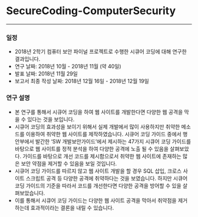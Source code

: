 # SecureCoding-ComputerSecurity
-----------------

### 일정
 - 2018년 2학기 컴퓨터 보안  파이널 프로젝트로 수행한 시큐어 코딩에 대해 연구한 결과입니다.
 - 연구 날짜: 2018년 10월 - 2018년 11월 (약 40일)
 - 발표 날짜: 2018년 11월 29일 
 - 보고서 최종 작성 날짜: 2018년 12월 16일 - 2018년 12월 19일


### 연구 설명
- 본 연구를 통해서 시큐어 코딩을 하여 웹 사이트를 개발한다면 다양한 웹 공격을 막을 수 있다는 것을 보입니다. 
- 시큐어 코딩의 효과성을 보이기 위해서 실제 개발에서 많이 사용하지만 취약한 메소드를 이용하여 취약한 웹 사이트를 제작하였습니다. 시큐어 코딩 가이드 중에서 행안부에서 발간한 ‘SW 개발보안가이드’에서 제시하는 47가지 시큐어 코딩 가이드를 바탕으로 웹 사이트를 정적 분석을 하여 다양한 공격에 노출 될 수 있음을 살펴보았다. 가이드를 바탕으로 개선 코드를 제시함으로서 취약한 웹 사이트에 존재하는 많은 보안 약점을 제거할 수 있음을 보일 것입니다.
- 시큐어 코딩 가이드를 따르지 않고 웹 사이트 개발을 할 경우 SQL 삽입, 크로스 사이트 스크립트 공격 등 다양한 공격에 취약하다는 것을 보였습니다. 하지만 시큐어 코딩 가이드의 기준을 따라서 코드를 개선한다면 다양한 공격을 방어할 수 있을 살펴보았습니다. 
- 이를 통해서 시큐어 코딩 가이드는 다양한 웹 사이트 공격을 막아서 취약점을 제거하는데 효과적이라는 결론을 내릴 수 있습니다.
